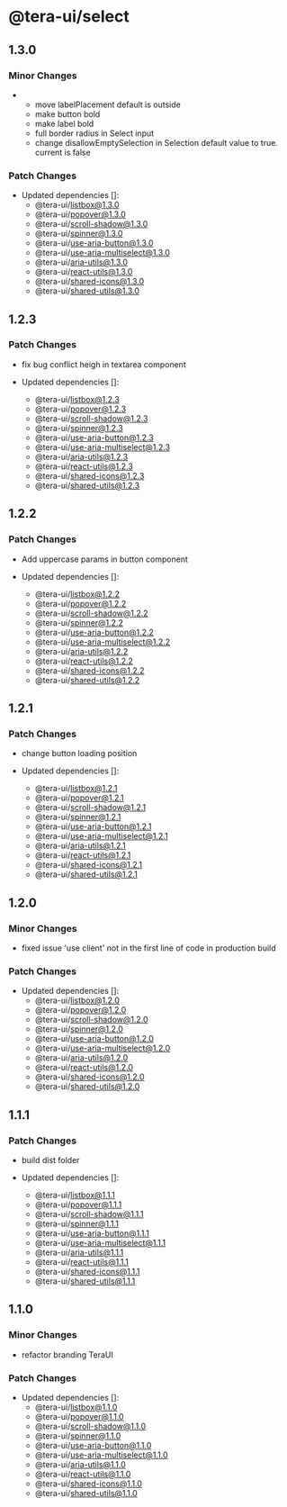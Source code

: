 # @tera-ui/select

## 1.3.0

### Minor Changes

- - move labelPlacement default is outside
  - make button bold
  - make label bold
  - full border radius in Select input
  - change disallowEmptySelection in Selection default value to true. current is false

### Patch Changes

- Updated dependencies []:
  - @tera-ui/listbox@1.3.0
  - @tera-ui/popover@1.3.0
  - @tera-ui/scroll-shadow@1.3.0
  - @tera-ui/spinner@1.3.0
  - @tera-ui/use-aria-button@1.3.0
  - @tera-ui/use-aria-multiselect@1.3.0
  - @tera-ui/aria-utils@1.3.0
  - @tera-ui/react-utils@1.3.0
  - @tera-ui/shared-icons@1.3.0
  - @tera-ui/shared-utils@1.3.0

## 1.2.3

### Patch Changes

- fix bug conflict heigh in textarea component

- Updated dependencies []:
  - @tera-ui/listbox@1.2.3
  - @tera-ui/popover@1.2.3
  - @tera-ui/scroll-shadow@1.2.3
  - @tera-ui/spinner@1.2.3
  - @tera-ui/use-aria-button@1.2.3
  - @tera-ui/use-aria-multiselect@1.2.3
  - @tera-ui/aria-utils@1.2.3
  - @tera-ui/react-utils@1.2.3
  - @tera-ui/shared-icons@1.2.3
  - @tera-ui/shared-utils@1.2.3

## 1.2.2

### Patch Changes

- Add uppercase params in button component

- Updated dependencies []:
  - @tera-ui/listbox@1.2.2
  - @tera-ui/popover@1.2.2
  - @tera-ui/scroll-shadow@1.2.2
  - @tera-ui/spinner@1.2.2
  - @tera-ui/use-aria-button@1.2.2
  - @tera-ui/use-aria-multiselect@1.2.2
  - @tera-ui/aria-utils@1.2.2
  - @tera-ui/react-utils@1.2.2
  - @tera-ui/shared-icons@1.2.2
  - @tera-ui/shared-utils@1.2.2

## 1.2.1

### Patch Changes

- change button loading position

- Updated dependencies []:
  - @tera-ui/listbox@1.2.1
  - @tera-ui/popover@1.2.1
  - @tera-ui/scroll-shadow@1.2.1
  - @tera-ui/spinner@1.2.1
  - @tera-ui/use-aria-button@1.2.1
  - @tera-ui/use-aria-multiselect@1.2.1
  - @tera-ui/aria-utils@1.2.1
  - @tera-ui/react-utils@1.2.1
  - @tera-ui/shared-icons@1.2.1
  - @tera-ui/shared-utils@1.2.1

## 1.2.0

### Minor Changes

- fixed issue 'use client' not in the first line of code in production build

### Patch Changes

- Updated dependencies []:
  - @tera-ui/listbox@1.2.0
  - @tera-ui/popover@1.2.0
  - @tera-ui/scroll-shadow@1.2.0
  - @tera-ui/spinner@1.2.0
  - @tera-ui/use-aria-button@1.2.0
  - @tera-ui/use-aria-multiselect@1.2.0
  - @tera-ui/aria-utils@1.2.0
  - @tera-ui/react-utils@1.2.0
  - @tera-ui/shared-icons@1.2.0
  - @tera-ui/shared-utils@1.2.0

## 1.1.1

### Patch Changes

- build dist folder

- Updated dependencies []:
  - @tera-ui/listbox@1.1.1
  - @tera-ui/popover@1.1.1
  - @tera-ui/scroll-shadow@1.1.1
  - @tera-ui/spinner@1.1.1
  - @tera-ui/use-aria-button@1.1.1
  - @tera-ui/use-aria-multiselect@1.1.1
  - @tera-ui/aria-utils@1.1.1
  - @tera-ui/react-utils@1.1.1
  - @tera-ui/shared-icons@1.1.1
  - @tera-ui/shared-utils@1.1.1

## 1.1.0

### Minor Changes

- refactor branding TeraUI

### Patch Changes

- Updated dependencies []:
  - @tera-ui/listbox@1.1.0
  - @tera-ui/popover@1.1.0
  - @tera-ui/scroll-shadow@1.1.0
  - @tera-ui/spinner@1.1.0
  - @tera-ui/use-aria-button@1.1.0
  - @tera-ui/use-aria-multiselect@1.1.0
  - @tera-ui/aria-utils@1.1.0
  - @tera-ui/react-utils@1.1.0
  - @tera-ui/shared-icons@1.1.0
  - @tera-ui/shared-utils@1.1.0
